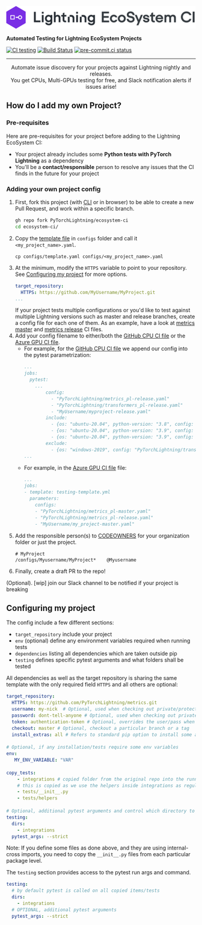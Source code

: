 ![Logo](.actions/logo.png)

**Automated Testing for Lightning EcoSystem Projects**

[![CI testing](https://github.com/PyTorchLightning/ecosystem-ci/workflows/CI%20testing/badge.svg?branch=main&event=push)](https://github.com/PyTorchLightning/ecosystem-ci/actions?query=workflow%3A%22CI+testing%22)
[![Build Status](https://dev.azure.com/PytorchLightning/compatibility/_apis/build/status/PyTorchLightning.ecosystem-ci?branchName=main)](https://dev.azure.com/PytorchLightning/compatibility/_build/latest?definitionId=18&branchName=main)
[![pre-commit.ci status](https://results.pre-commit.ci/badge/github/PyTorchLightning/ecosystem-ci/main.svg)](https://results.pre-commit.ci/latest/github/PyTorchLightning/ecosystem-ci/main)

______________________________________________________________________

<div align="center">
Automate issue discovery for your projects against Lightning nightly and releases.
<br / >
You get CPUs, Multi-GPUs testing for free, and Slack notification alerts if issues arise!
</div>

## How do I add my own Project?

### Pre-requisites

Here are pre-requisites for your project before adding to the Lightning EcoSystem CI:

- Your project already includes some **Python tests with PyTorch Lightning** as a dependency
- You'll be a **contact/responsible** person to resolve any issues that the CI finds in the future for your project

### Adding your own project config

1. First, fork this project (with [CLI](https://cli.github.com/) or in browser) to be able to create a new Pull Request, and work within a specific branch.
   ```bash
   gh repo fork PyTorchLightning/ecosystem-ci
   cd ecosystem-ci/
   ```
1. Copy the [template file](.actions/_config.yaml) in `configs` folder and call it `<my_project_name>.yaml`.
   ```
   cp configs/template.yaml configs/<my_project_name>.yaml
   ```
1. At the minimum, modify the `HTTPS` variable to point to your repository. See [Configuring my project](https://github.com/PyTorchLightning/ecosystem-ci/tree/main#configuring-my-project) for more options.
   ```yaml
   target_repository:
     HTTPS: https://github.com/MyUsername/MyProject.git
   ...
   ```
   If your project tests multiple configurations or you'd like to test against multiple Lightning versions such as master and release branches, create a config file for each one of them.
   As an example, have a look at [metrics master](configs/PyTorchLightning/metrics_pl-master.yaml) and [metrics release](configs/PyTorchLightning/metrics_pl-release.yaml) CI files.
1. Add your config filename to either/both the [GitHub CPU CI file](.github/workflows/ci_testing.yml) or the [Azure GPU CI file](.azure/ci-testig-parameterized.yml).
   - For example, for the [GitHub CPU CI file](.github/workflows/ci_testing.yml) we append our config into the pytest parametrization:
     ```yaml
     ...
     jobs:
       pytest:
         ...
             config:
               - "PyTorchLightning/metrics_pl-release.yaml"
               - "PyTorchLightning/transformers_pl-release.yaml"
               - "MyUsername/myproject-release.yaml"
             include:
               - {os: "ubuntu-20.04", python-version: "3.8", config: "PyTorchLightning/metrics_pl-master.yaml"}
               - {os: "ubuntu-20.04", python-version: "3.9", config: "PyTorchLightning/transformers_pl-master.yaml"}
               - {os: "ubuntu-20.04", python-version: "3.9", config: "MyUsername/my_project-master.yaml"}
             exclude:
               - {os: "windows-2019", config: "PyTorchLightning/transformers_pl-release.yaml"}
     ...
     ```
   - For example, in the [Azure GPU CI file](.azure/ci-testig-parameterized.yml) file:
     ```yaml
     ...
     jobs:
     - template: testing-template.yml
       parameters:
         configs:
         - "PyTorchLightning/metrics_pl-master.yaml"
         - "PyTorchLightning/metrics_pl-release.yaml"
         - "MyUsername/my_project-master.yaml"
     ```
1. Add the responsible person(s) to [CODEOWNERS](.github/CODEOWNERS) for your organization folder or just the project.
   ```
   # MyProject
   /configs/Myusername/MyProject*    @Myusername
   ```
1. Finally, create a draft PR to the repo!

(Optional). \[wip\] join our Slack channel to be notified if your project is breaking

## Configuring my project

The config include a few different sections:

- `target_repository` include your project
- `env` (optional) define any environment variables required when running tests
- `dependencies` listing all dependencies which are taken outside pip
- `testing` defines specific pytest arguments and what folders shall be tested

All dependencies as well as the target repository is sharing the same template with the only required field `HTTPS` and all others are optional:

```yaml
target_repository:
  HTTPS: https://github.com/PyTorchLightning/metrics.git
  username: my-nick  # Optional, used when checking out private/protected repo
  password: dont-tell-anyone # Optional, used when checking out private/protected repo
  token: authentication-token # Optional, overrides the user/pass when checking out private/protected repo
  checkout: master # Optional, checkout a particular branch or a tag
  install_extras: all # Refers to standard pip option to install some additional dependencies defined with setuptools, typically used as `<my-package>[<install_extras>]`.

# Optional, if any installation/tests require some env variables
env:
   MY_ENV_VARIABLE: "VAR"

copy_tests:
    - integrations # copied folder from the original repo into the running test directory
    # this is copied as we use the helpers inside integrations as regular python package
    - tests/__init__.py
    - tests/helpers

# Optional, additional pytest arguments and control which directory to test on
testing:
  dirs:
    - integrations
  pytest_args: --strict
```

Note: If you define some files as done above, and they are using internal-cross imports, you need to copy the `__init__.py` files from each particular package level.

The `testing` section provides access to the pytest run args and command.

```yaml
testing:
  # by default pytest is called on all copied items/tests
  dirs:
    - integrations
  # OPTIONAL, additional pytest arguments
  pytest_args: --strict
```
